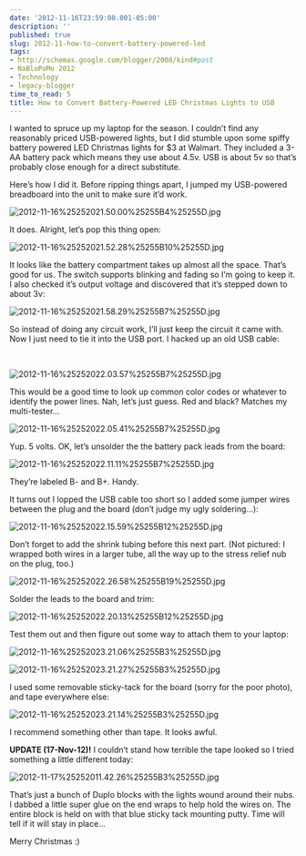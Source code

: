 ```yaml
---
date: '2012-11-16T23:59:00.001-05:00'
description: ''
published: true
slug: 2012-11-how-to-convert-battery-powered-led
tags:
- http://schemas.google.com/blogger/2008/kind#post
- NaBloPoMo 2012
- Technology
- legacy-blogger
time_to_read: 5
title: How to Convert Battery-Powered LED Christmas Lights to USB
---
```



I wanted to spruce up my laptop for the season. I couldn’t find any reasonably priced USB-powered lights, but I did stumble upon some spiffy battery powered LED Christmas lights for $3 at Walmart. They included a 3-AA battery pack which means they use about 4.5v. USB is about 5v so that’s probably close enough for a direct substitute.

Here’s how I did it. Before ripping things apart, I jumped my USB-powered breadboard into the unit to make sure it’d work. 

![2012-11-16%25252021.50.00%25255B4%25255D.jpg](2012-11-16%25252021.50.00%25255B4%25255D.jpg)

It does. Alright, let’s pop this thing open:

![2012-11-16%25252021.52.28%25255B10%25255D.jpg](2012-11-16%25252021.52.28%25255B10%25255D.jpg)

It looks like the battery compartment takes up almost all the space. That’s good for us. The switch supports blinking and fading so I’m going to keep it. I also checked it’s output voltage and discovered that it’s stepped down to about 3v:

![2012-11-16%25252021.58.29%25255B7%25255D.jpg](2012-11-16%25252021.58.29%25255B7%25255D.jpg)

So instead of doing any circuit work, I’ll just keep the circuit it came with. Now I just need to tie it into the USB port. I hacked up an old USB cable:

&#160;

![2012-11-16%25252022.03.57%25255B7%25255D.jpg](2012-11-16%25252022.03.57%25255B7%25255D.jpg)

This would be a good time to look up common color codes or whatever to identify the power lines. Nah, let’s just guess. Red and black? Matches my multi-tester…

![2012-11-16%25252022.05.41%25255B7%25255D.jpg](2012-11-16%25252022.05.41%25255B7%25255D.jpg)

Yup. 5 volts. OK, let’s unsolder the the battery pack leads from the board:

![2012-11-16%25252022.11.11%25255B7%25255D.jpg](2012-11-16%25252022.11.11%25255B7%25255D.jpg)

They’re labeled B- and B+. Handy.

It turns out I lopped the USB cable too short so I added some jumper wires between the plug and the board (don’t judge my ugly soldering…):

![2012-11-16%25252022.15.59%25255B12%25255D.jpg](2012-11-16%25252022.15.59%25255B12%25255D.jpg)

Don’t forget to add the shrink tubing before this next part. (Not pictured: I wrapped both wires in a larger tube, all the way up to the stress relief nub on the plug, too.)

![2012-11-16%25252022.26.58%25255B19%25255D.jpg](2012-11-16%25252022.26.58%25255B19%25255D.jpg)

Solder the leads to the board and trim:  

![2012-11-16%25252022.20.13%25255B12%25255D.jpg](2012-11-16%25252022.20.13%25255B12%25255D.jpg)

Test them out and then figure out some way to attach them to your laptop:

![2012-11-16%25252023.21.06%25255B3%25255D.jpg](2012-11-16%25252023.21.06%25255B3%25255D.jpg)

![2012-11-16%25252023.21.27%25255B3%25255D.jpg](2012-11-16%25252023.21.27%25255B3%25255D.jpg)

I used some removable sticky-tack for the board (sorry for the poor photo), and tape everywhere else:

![2012-11-16%25252023.21.14%25255B3%25255D.jpg](2012-11-16%25252023.21.14%25255B3%25255D.jpg)

I recommend something other than tape. It looks awful.

<strong>UPDATE (17-Nov-12)!</strong> I couldn’t stand how terrible the tape looked so I tried something a little different today:

![2012-11-17%25252011.42.26%25255B3%25255D.jpg](2012-11-17%25252011.42.26%25255B3%25255D.jpg)

That’s just a bunch of Duplo blocks with the lights wound around their nubs. I dabbed a little super glue on the end wraps to help hold the wires on. The entire block is held on with that blue sticky tack mounting putty. Time will tell if it will stay in place…

Merry Christmas :)